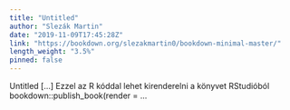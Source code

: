 ```yaml
---
title: "Untitled"
author: "Slezák Martin"
date: "2019-11-09T17:45:28Z"
link: "https://bookdown.org/slezakmartin0/bookdown-minimal-master/"
length_weight: "3.5%"
pinned: false
---
```


Untitled [...] Ezzel az R kóddal lehet kirenderelni a könyvet RStudióból bookdown::publish_book(render = ...
